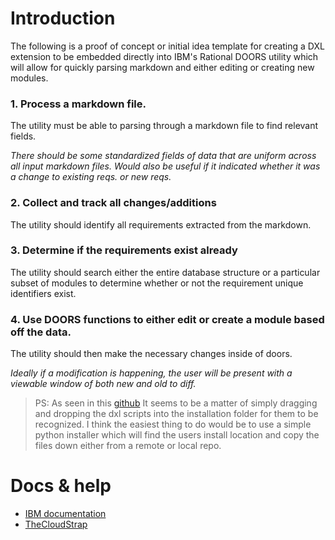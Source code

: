 # Introduction
The following is a proof of concept or initial idea template for creating a DXL extension to be embedded directly into IBM's Rational DOORS utility which will allow for quickly parsing markdown and either editing or creating new modules. 

### 1. Process a markdown file. 
The utility must be able to parsing through a markdown file to find relevant fields. 

*There should be some standardized fields of data that are uniform across all input markdown files. Would also be useful if it indicated whether it was a change to existing reqs. or new reqs.*

### 2. Collect and track all changes/additions 

The utility should identify all requirements extracted from the markdown. 

### 3. Determine if the requirements exist already

The utility should search either the entire database structure or a particular subset of modules to determine whether or not the requirement unique identifiers exist. 

### 4. Use DOORS functions to either edit or create a module based off the data. 

The utility should then make the necessary changes inside of doors. 

*Ideally if a modification is happening, the user will be present with a viewable window of both new and old to diff.*


> PS: 
As seen in this [github](https://github.com/Mavrikant/DOORS-DXL-Scripts/tree/main "Open github") It seems to be a matter of simply dragging and dropping the dxl scripts into the installation folder for them to be recognized. I think the easiest thing to do would be to use a simple python installer which will find the users install location and copy the files down either from a remote or local repo. 


# Docs & help
* [IBM documentation](https://www.ibm.com/docs/en/engineering-lifecycle-management-suite/doors/9.7.0?topic=dxl-library)
* [TheCloudStrap](https://thecloudstrap.com/doors-dxl-tutorial-part-1/)
